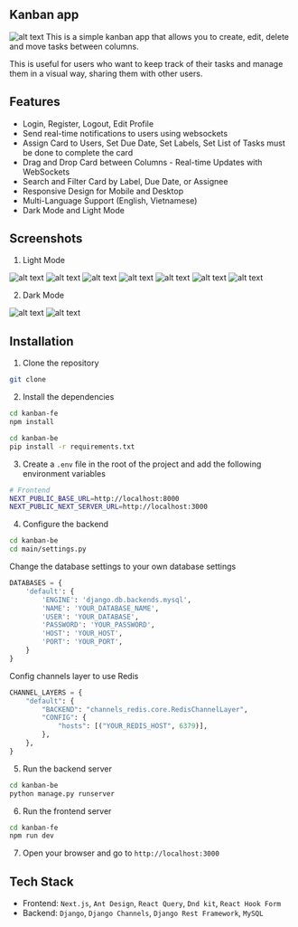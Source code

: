 ## Kanban app 

![alt text](assets/board.png)
This is a simple kanban app that allows you to create, edit, delete and move tasks between columns. 

This is useful for users who want to keep track of their tasks and manage them in a visual way, sharing them with other users. 

## Features

- Login, Register, Logout, Edit Profile 
- Send real-time notifications to users using websockets
- Assign Card to Users, Set Due Date, Set Labels, Set List of Tasks must be done to complete the card
- Drag and Drop Card between Columns - Real-time Updates with WebSockets
- Search and Filter Card by Label, Due Date, or Assignee
- Responsive Design for Mobile and Desktop 
- Multi-Language Support (English, Vietnamese)
- Dark Mode and Light Mode

## Screenshots

1. Light Mode

![alt text](assets/login.png)
![alt text](assets/settings.png)
![alt text](assets/addWorkspace.png)
![alt text](assets/board.png)
![alt text](assets/card.png)
![alt text](assets/filter.png)
![alt text](assets/workspaceSettings.png)

2. Dark Mode

![alt text](assets/dark_board.png)
![alt text](assets/dark_card.png)

## Installation

1. Clone the repository

```bash
git clone 
```

2. Install the dependencies

```bash
cd kanban-fe
npm install
```
```bash
cd kanban-be
pip install -r requirements.txt
```

3. Create a `.env` file in the root of the project and add the following environment variables

```bash
# Frontend
NEXT_PUBLIC_BASE_URL=http://localhost:8000
NEXT_PUBLIC_NEXT_SERVER_URL=http://localhost:3000
```

4. Configure the backend

```bash
cd kanban-be
cd main/settings.py
```

Change the database settings to your own database settings

```python
DATABASES = {
    'default': {
        'ENGINE': 'django.db.backends.mysql',
        'NAME': 'YOUR_DATABASE_NAME',
        'USER': 'YOUR_DATABASE',
        'PASSWORD': 'YOUR_PASSWORD',
        'HOST': 'YOUR_HOST',
        'PORT': 'YOUR_PORT',
    }
}
```

Config channels layer to use Redis

```python
CHANNEL_LAYERS = {
    "default": {
        "BACKEND": "channels_redis.core.RedisChannelLayer",
        "CONFIG": {
            "hosts": [("YOUR_REDIS_HOST", 6379)],
        },
    },
}
```

5. Run the backend server

```bash
cd kanban-be
python manage.py runserver
```

6. Run the frontend server

```bash
cd kanban-fe
npm run dev
```

7. Open your browser and go to `http://localhost:3000`

## Tech Stack

- Frontend: `Next.js`, `Ant Design`, `React Query`, `Dnd kit`, `React Hook Form`
- Backend: `Django`, `Django Channels`, `Django Rest Framework`, `MySQL`